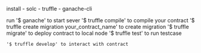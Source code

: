 install
    - solc
    - truffle
    - ganache-cli

run '$ ganache' to start sever
    '$ truffle compile' to compile your contract
    '$ truffle create migration your_contract_name' to create migration
    '$ truffle migrate' to deploy contract to local node
    '$ truffle test' to run testcase
  
    '$ truffle develop' to interact with contract
